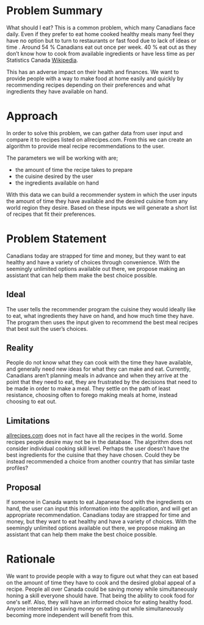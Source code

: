 # Problem Summary

What should I eat? This is a common problem, which many Canadians face daily. Even if they prefer to eat home cooked healthy meals many feel they have no option but to turn to restaurants or fast food due to lack of ideas or time . Around 54 % Canadians eat out once per week.  40 % eat out as they don’t know how to cook from available ingredients or have less time as per Statistics Canada [Wikipedia](https://www150.statcan.gc.ca/n1/pub/11-627-m/11-627-m2019003-eng.htm
). 

This has an adverse impact on their health and finances. We want to provide people with a way to make food at home easily and quickly by recommending recipes depending on their preferences and what ingredients they have available on hand.

# Approach

In order to solve this problem, we can gather data from user input and compare it to recipes listed on allrecipes.com. From this we can create an algorithm to provide meal recipe recommendations to the user.

The parameters we will be working with are; 

* the amount of time the recipe takes to prepare
* the cuisine desired by the user
* the ingredients available on hand

With this data we can build a recommender system in which the user inputs the amount of time they have available and the desired cuisine from any world region they desire. Based on these inputs we will generate a short list of recipes that fit their preferences.

# Problem Statement

Canadians today are strapped for time and money, but they want to eat healthy and have a variety of choices through convenience. With the seemingly unlimited options available out there, we propose making an assistant that can help them make the best choice possible.

## Ideal

The user tells the recommender program the cuisine they would ideally like to eat, what ingredients they have on hand, and how much time they have. The program then uses the input given to recommend the best meal recipes that best suit the user’s choices.

## Reality

People do not know what they can cook with the time they have available, and generally need new ideas for what they can make and eat. Currently, Canadians aren’t planning meals in advance and when they arrive at the point that they need to eat, they are frustrated by the decisions that need to be made in order to make a meal. They settle on the path of least resistance, choosing often to forego making meals at home, instead choosing to eat out.

## Limitations

[allrecipes.com](https://www.allrecipes.com/) does not in fact have all the recipes in the world. Some recipes people desire may not be in the database. The algorithm does not consider individual cooking skill level. Perhaps the user doesn’t have the best ingredients for the cuisine that they have chosen. Could they be instead recommended a choice from another country that has similar taste profiles?

## Proposal

If someone in Canada wants to eat Japanese food with the ingredients on hand, the user can input this information into the application, and will get an appropriate recommendation. Canadians today are strapped for time and money, but they want to eat healthy and have a variety of choices. With the seemingly unlimited options available out there, we propose making an assistant that can help them make the best choice possible.

# Rationale

We want to provide people with a way to figure out what they can eat based on the amount of time they have to cook and the desired global appeal of a recipe. People all over Canada could be saving money while simultaneously honing a skill everyone should have. That being the ability to cook food for one's self. Also, they will have an informed choice for eating healthy food. Anyone interested in saving money on eating out while simultaneously becoming more independent will benefit from this.
